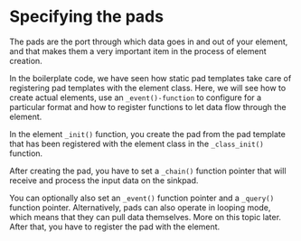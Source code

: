 # Specifying the pads

The pads are the port through which data goes in and out of your element, and that makes them a very important item in the process of element creation. 

In the boilerplate code, we have seen how static pad templates take care of registering pad templates with the element class. 
Here, we will see how to create actual elements, use an `_event()-function` to configure for a particular format and how to register functions to let data flow through the element.

In the element `_init()` function, you create the pad from the pad template that has been registered with the element class in the `_class_init()` function. 

After creating the pad, you have to set a `_chain()` function pointer that will receive and process the input data on the sinkpad. 

You can optionally also set an `_event()` function pointer and a `_query()` function pointer. 
Alternatively, pads can also operate in looping mode, which means that they can pull data themselves. More on this topic later. After that, you have to register the pad with the element. 